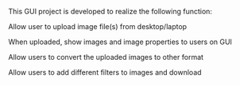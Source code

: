 This GUI project is developed to realize the following function:

Allow user to upload image file(s) from desktop/laptop

When uploaded, show images and image properties to users on GUI

Allow users to convert the uploaded images to other format

Allow users to add different filters to images and download

